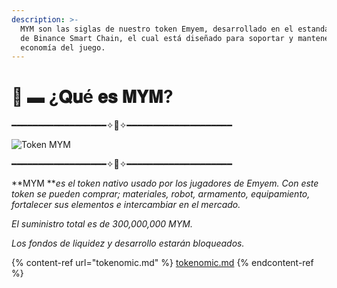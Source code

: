 ```yaml
---
description: >-
  MYM son las siglas de nuestro token Emyem, desarrollado en el estandar BEP-20
  de Binance Smart Chain, el cual está diseñado para soportar y mantener la
  economía del juego.
---
```


# 🤖 ▬ ¿𝐐𝐮é 𝐞𝐬 𝐌𝐘𝐌?

━━━━━━━━━━━━━━━━━━✧🤖✧━━━━━━━━━━━━━━━━━━━━

![Token MYM](<.gitbook/assets/Logo\_mym\_mediano (1).png>)

━━━━━━━━━━━━━━━━━━✧🤖✧━━━━━━━━━━━━━━━━━━━━

**MYM **_es el token nativo usado por los jugadores de Emyem. Con este token se pueden comprar; materiales, robot, armamento, equipamiento, fortalecer sus elementos e intercambiar en el mercado._

_El suministro total es de  300,000,000 MYM._

_Los fondos de liquidez y desarrollo estarán bloqueados._







{% content-ref url="tokenomic.md" %}
[tokenomic.md](tokenomic.md)
{% endcontent-ref %}





